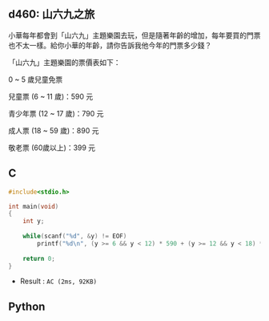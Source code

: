 ## d460: 山六九之旅
小華每年都會到「山六九」主題樂園去玩，但是隨著年齡的增加，每年要買的門票也不太一樣。給你小華的年齡，請你告訴我他今年的門票多少錢？

「山六九」主題樂園的票價表如下：

0 ~ 5 歲兒童免票

兒童票 (6 ~ 11 歲)：590 元

青少年票 (12 ~ 17 歲)：790 元

成人票 (18 ~ 59 歲)：890 元

敬老票 (60歲以上)：399 元

## C
```C
#include<stdio.h>

int main(void)
{
	int y;
	
	while(scanf("%d", &y) != EOF)
		printf("%d\n", (y >= 6 && y < 12) * 590 + (y >= 12 && y < 18) * 790 + (y >= 18 && y < 60) * 890 + (y > 59) * 399);
		
	return 0;
} 
```
 * Result : `AC (2ms, 92KB)`

## Python
